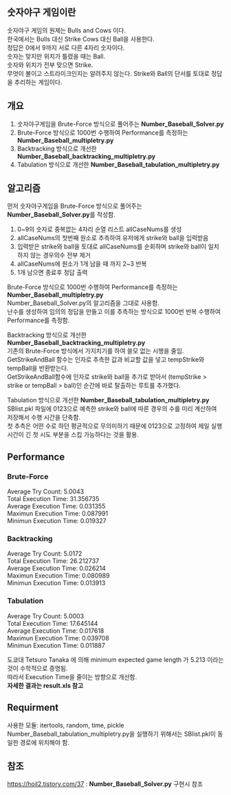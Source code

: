 ## 숫자야구 게임이란
  숫자야구 게임의 원제는 Bulls and Cows 이다.  
  한국에서는 Bulls 대신 Strike Cows 대신 Ball을 사용한다.  
  정답은 0에서 9까지 서로 다른 4자리 숫자이다.  
  숫자는 맞지만 위치가 틀렸을 때는 Ball.  
  숫자와 위치가 전부 맞으면 Strike.  
  무엇이 볼이고 스트라이크인지는 알려주지 않는다.
  Strike와 Ball의 단서를 토대로 정답을 추리하는 게임이다.
  
## 개요
  1. 숫자야구게임을 Brute-Force 방식으로 풀어주는 **Number_Baseball_Solver.py**  
  2. Brute-Force 방식으로 1000번 수행하여 Performance를 측정하는 **Number_Baseball_multipletry.py**  
  3. Backtracking 방식으로 개선한 **Number_Baseball_backtracking_multipletry.py**  
  4. Tabulation 방식으로 개선한 **Number_Baseball_tabulation_multipletry.py**  
  


## 알고리즘
먼저 숫자야구게임을 Brute-Force 방식으로 풀어주는 **Number_Baseball_Solver.py**를 작성함.  
1. 0~9의 숫자로 중복없는 4자리 순열 리스트 allCaseNums를 생성
2. allCaseNums의 첫번째 원소로 추측하여 유저에게 strike와 ball을 입력받음
3. 입력받은 strike와 ball을 토대로 allCaseNums를 순회하며 strike와 ball이 일치하지 않는 경우의수 전부 제거
4. allCaseNums에 원소가 1개 남을 때 까지 2~3 반복
5. 1개 남으면 종료후 정답 출력

Brute-Force 방식으로 1000번 수행하여 Performance를 측정하는 **Number_Baseball_multipletry.py**  
Number_Baseball_Solver.py의 알고리즘을 그대로 사용함.  
난수를 생성하여 임의의 정답을 만들고 이를 추측하는 방식으로 1000번 반복 수행하여 Performance를 측정함.  

Backtracking 방식으로 개선한 **Number_Baseball_backtracking_multipletry.py**  
기존의 Brute-Force 방식에서 가지치기를 하여 쓸모 없는 시행을 줄임.  
GetStrikeAndBall 함수는 인자로 추측한 값과 비교할 값을 넣고 tempStrike와 tempBall을 반환받는다.  
GetStrikeAndBall함수에 인자로 strike와 ball을 추가로 받아서 (tempStrike > strike or tempBall > ball)인 순간에 바로 탈출하는 루트를 추가했다.  

Tabulation 방식으로 개선한 **Number_Baseball_tabulation_multipletry.py**  
SBlist.pkl 파일에 0123으로 예측한 strike와 ball에 따른 경우의 수를 미리 계산하여 저장해서 수행 시간을 단축함.  
첫 추측은 어떤 수로 하던 평균적으로 무의미하기 때문에 0123으로 고정하여 제일 실행시간이 긴 첫 시도 부분을 스킵 가능하다는 것을 활용.  


## Performance

### Brute-Force  
Average Try Count: 5.0043  
Total Execution Time: 31.356735  
Average Execution Time: 0.031355  
Maximun Execution Time: 0.087991  
Minimun Execution Time: 0.019327  

### Backtracking
Average Try Count: 5.0172  
Total Execution Time: 26.212737  
Average Execution Time: 0.026214  
Maximun Execution Time: 0.080989  
Minimun Execution Time: 0.013913  

### Tabulation
Average Try Count: 5.0003  
Total Execution Time: 17.645144  
Average Execution Time: 0.017618  
Maximun Execution Time: 0.039708  
Minimun Execution Time: 0.011887 

도쿄대 Tetsuro Tanaka 에 의해 minimum expected game length 가 5.213 이라는 것이 수학적으로 증명됨.  
따라서 Execution Time을 줄이는 방향으로 개선함.  
**자세한 결과는 result.xls 참고**

## Requirment
 사용한 모듈: itertools, random, time, pickle  
 Number_Baseball_tabulation_multipletry.py을 실행하기 위해서는 SBlist.pkl이 동일한 경로에 위치해야 함.  

## 참조
https://hoil2.tistory.com/37 : **Number_Baseball_Solver.py** 구현시 참조
